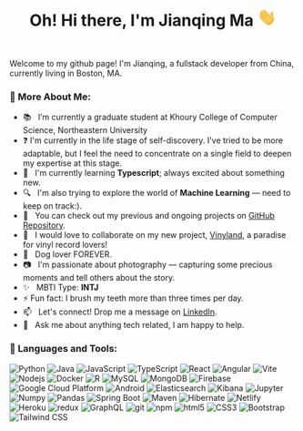 <h1 align="center">Oh! Hi there, I'm Jianqing Ma</a> <img src="assets/Hi.gif" height="32" /></h1>
<br />

Welcome to my github page! I'm Jianqing, a fullstack developer from China, currently living in Boston, MA.

### 🧐 More About Me:

-   📚 &nbsp; I’m currently a graduate student at Khoury College of Computer Science, Northeastern University
-   ❓ I'm currently in the life stage of self-discovery. I've tried to be more adaptable, but I feel the need to concentrate on a single field to deepen my expertise at this stage.
-   🌱 &nbsp; I'm currently learning **Typescript**; always excited about something new.
-   🔍 &nbsp; I'm also trying to explore the world of **Machine Learning** — need to keep on track:).
-   🤖 &nbsp; You can check out my previous and ongoing projects on [GitHub Repository](https://github.com/jianqing77?tab=repositories).
-   🤝 &nbsp; I would love to collaborate on my new project, [Vinyland](https://github.com/jianqing77/Vinyland), a paradise for vinyl record lovers!
-   🐶 &nbsp; Dog lover FOREVER.
-   📷 &nbsp; I'm passionate about photography — capturing some precious moments and tell others about the story.
-   ✨ &nbsp; MBTI Type: **INTJ**
-   ⚡ Fun fact: I brush my teeth more than three times per day.
-   📫 &nbsp; Let's connect! Drop me a message on [LinkedIn](https://www.linkedin.com/in/jianqing-ma/).
-   💬 &nbsp; Ask me about anything tech related, I am happy to help.

### 🔨 Languages and Tools:

<p>
  <img alt="Python" src="https://img.shields.io/badge/-Python-4584b6?style=flat-square&logo=python&logoColor=white" />
  <img alt="Java" src="https://img.shields.io/badge/-Java-F44336?style=flat-square&logo=openjdk&logoColor=white" />
  <img alt="JavaScript" src="https://img.shields.io/badge/-JavaScript-F7DF1E?style=flat-square&logo=javascript&logoColor=white" />
  <img alt="TypeScript" src="https://img.shields.io/badge/-TypeScript-007ACC?style=flat-square&logo=typescript&logoColor=white" />
  <img alt="React" src="https://img.shields.io/badge/-React-45b8d8?style=flat-square&logo=react&logoColor=white" />
  <img alt="Angular" src="https://img.shields.io/badge/-Angular-DD0031?style=flat-square&logo=angular&logoColor=white" />
  <img alt="Vite" src="https://img.shields.io/badge/-Vite-646CFF?style=flat-square&logo=vite&logoColor=white" />
  <img alt="Nodejs" src="https://img.shields.io/badge/-Nodejs-43853d?style=flat-square&logo=Node.js&logoColor=white" />
  <img alt="Docker" src="https://img.shields.io/badge/-Docker-46a2f1?style=flat-square&logo=docker&logoColor=white" />
  <img alt="R" src="https://img.shields.io/badge/-R-F44336?style=flat-square&logo=r&logoColor=white" />
  <img alt="MySQL" src="https://img.shields.io/badge/-MySQL-4479A1?style=flat-square&logo=mysql&logoColor=white" />
  <img alt="MongoDB" src="https://img.shields.io/badge/-MongoDB-13aa52?style=flat-square&logo=mongodb&logoColor=white" />
  <img alt="Firebase" src="https://img.shields.io/badge/-Firebase-DD2C00?style=flat-square&logo=firebase&logoColor=white" />
  <img alt="Google Cloud Platform" src="https://img.shields.io/badge/-Google_Cloud_Platform-1a73e8?style=flat-square&logo=google-cloud&logoColor=white" />
  <img alt="Android" src="https://img.shields.io/badge/-Android-34A853?style=flat-square&logo=android&logoColor=white" />
  <img alt="Elasticsearch" src="https://img.shields.io/badge/-Elasticsearch-005571?style=flat-square&logo=elasticsearch&logoColor=white" />
  <img alt="Kibana" src="https://img.shields.io/badge/-Kibana-005571?style=flat-square&logo=Kibana&logoColor=white" />
  <img alt="Jupyter" src="https://img.shields.io/badge/-Jupyter-F37626?style=flat-square&logo=jupyter&logoColor=white" />
  <img alt="Numpy" src="https://img.shields.io/badge/-Numpy-013243?style=flat-square&logo=numpy&logoColor=white" />
  <img alt="Pandas" src="https://img.shields.io/badge/-Pandas-150458?style=flat-square&logo=pandas&logoColor=white" />
  <img alt="Spring Boot" src="https://img.shields.io/badge/-Spring Boot-6DB33F?style=flat-square&logo=springboot&logoColor=white" />
  <img alt="Maven" src="https://img.shields.io/badge/-Maven-C71A36?style=flat-square&logo=apachemaven&logoColor=white" />
  <img alt="Hibernate" src="https://img.shields.io/badge/-Hibernate-59666C?style=flat-square&logo=hibernate&logoColor=white" />
  <img alt="Netlify" src="https://img.shields.io/badge/-Netlify-00C7B7?style=flat-square&logo=Netlify&logoColor=white" />
  <img alt="Heroku" src="https://img.shields.io/badge/-Heroku-430098?style=flat-square&logo=heroku&logoColor=white" />
  <img alt="redux" src="https://img.shields.io/badge/-Redux-764ABC?style=flat-square&logo=redux&logoColor=white" />
  <img alt="GraphQL" src="https://img.shields.io/badge/-GraphQL-E10098?style=flat-square&logo=graphql&logoColor=white" />
  <img alt="git" src="https://img.shields.io/badge/-Git-F05032?style=flat-square&logo=git&logoColor=white" />
  <img alt="npm" src="https://img.shields.io/badge/-NPM-CB3837?style=flat-square&logo=npm&logoColor=white" />
  <img alt="html5" src="https://img.shields.io/badge/-HTML5-E34F26?style=flat-square&logo=html5&logoColor=white" />
  <img alt="CSS3" src="https://img.shields.io/badge/-CSS3-1572B6?style=flat-square&logo=css3&logoColor=white" />
  <img alt="Bootstrap" src="https://img.shields.io/badge/-Bootstrap-7952B3?style=flat-square&logo=bootstrap&logoColor=white" />
  <img alt="Tailwind CSS" src="https://img.shields.io/badge/-Tailwind CSS-06B6D4?style=flat-square&logo=tailwindcss&logoColor=white" />

</p>
<!-- <a href="https://www.python.org" target="_blank"><img align="left" alt="Python" height ="42px" src="assets/logo-python.svg"></a>
<a href="https://developer.android.com" target="_blank"> <img align="left" alt="Android" height ="42px" src="assets/logo-android.svg"> </a>
<a href="https://www.java.com" target="_blank"><img align="left" alt="Java" height ="42px" src="assets/logo-java.svg"></a>
<a href="https://firebase.google.com/" target="_blank"> <img align="left" src="assets/logo-firebase.svg" alt="firebase" height ="42px"/> </a>
<a href="https://developer.mozilla.org/en-US/docs/Web/JavaScript" target="_blank"> <img align="left" alt="JavaScript" height ="42px"  src="assets/logo-javascript.svg"> </a>
<a href="https://www.typescriptlang.org/" target="_blank"><img align="left" alt="Typescirpt" height ="42px" src="assets/logo-typescript.svg"></a>
<a href="https://reactjs.org/" target="_blank"> <img align="left" alt="React" height ="42px" src="assets/logo-react.svg"></a>
<a href="https://nodejs.org" target="_blank"><img align="left" alt="Node.js" height ="42px" src="assets/logo-node.svg"></a>
<a href="https://www.figma.com/" target="_blank"> <img src="https://raw.githubusercontent.com/rahul-jha98/github_readme_icons/main/language_and_tools/square/figma/figma.svg" alt="figma" height='42px'/> </a> -->

<br>

